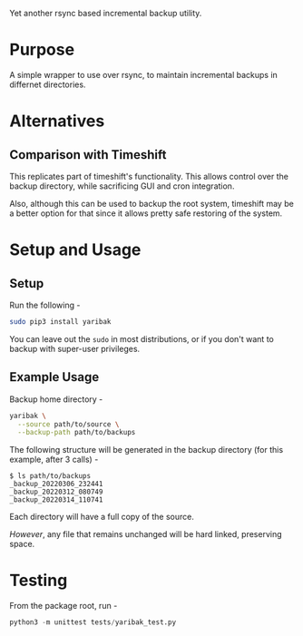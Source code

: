 Yet another rsync based incremental backup utility.

# Purpose

A simple wrapper to use over rsync, to maintain incremental backups in differnet
directories.

# Alternatives

## Comparison with Timeshift
This replicates part of timeshift's functionality. This allows control over the
backup directory, while sacrificing GUI and cron integration.

Also, although this can be used to backup the root system, timeshift may be a
better option for that since it allows pretty safe restoring of the system.

# Setup and Usage

## Setup

Run the following -

```bash
sudo pip3 install yaribak
```

You can leave out the `sudo` in most distributions, or if you don't want to
backup with super-user privileges.

## Example Usage

Backup home directory -

```bash
yaribak \
  --source path/to/source \
  --backup-path path/to/backups
```

The following structure will be generated in the backup directory (for this
example, after 3 calls) -
```
$ ls path/to/backups
_backup_20220306_232441
_backup_20220312_080749
_backup_20220314_110741
```

Each directory will have a full copy of the source.

_However_, any file that remains unchanged will be hard linked, preserving space.

# Testing

From the package root, run -
```python
python3 -m unittest tests/yaribak_test.py
```